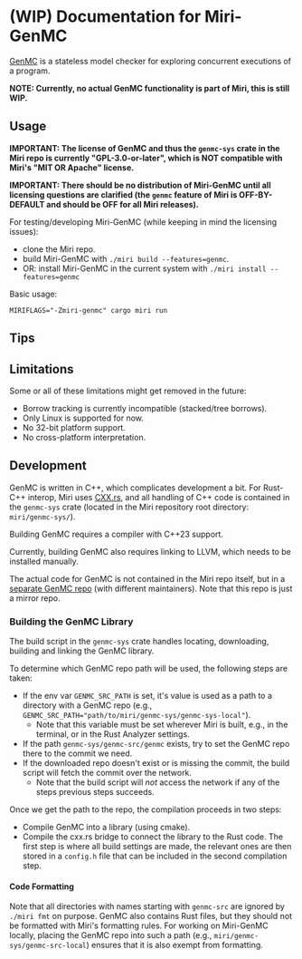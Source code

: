 # **(WIP)** Documentation for Miri-GenMC
[GenMC](https://github.com/MPI-SWS/genmc) is a stateless model checker for exploring concurrent executions of a program.

**NOTE: Currently, no actual GenMC functionality is part of Miri, this is still WIP.**

<!-- FIXME(genmc): add explanation. -->

## Usage

**IMPORTANT: The license of GenMC and thus the `genmc-sys` crate in the Miri repo is currently "GPL-3.0-or-later", which is NOT compatible with Miri's "MIT OR Apache" license.**

**IMPORTANT: There should be no distribution of Miri-GenMC until all licensing questions are clarified (the `genmc` feature of Miri is OFF-BY-DEFAULT and should be OFF for all Miri releases).**

For testing/developing Miri-GenMC (while keeping in mind the licensing issues):
- clone the Miri repo.
- build Miri-GenMC with `./miri build --features=genmc`.
- OR: install Miri-GenMC in the current system with `./miri install --features=genmc`

Basic usage:
```shell
MIRIFLAGS="-Zmiri-genmc" cargo miri run
```

<!-- FIXME(genmc): explain options. -->

<!-- FIXME(genmc): explain Miri-GenMC specific functions. -->

## Tips

<!-- FIXME(genmc): add tips for using Miri-GenMC more efficiently. -->

## Limitations

Some or all of these limitations might get removed in the future:

- Borrow tracking is currently incompatible (stacked/tree borrows).
- Only Linux is supported for now.
- No 32-bit platform support.
- No cross-platform interpretation.

<!-- FIXME(genmc): document remaining limitations -->

## Development

GenMC is written in C++, which complicates development a bit.
For Rust-C++ interop, Miri uses [CXX.rs](https://cxx.rs/), and all handling of C++ code is contained in the `genmc-sys` crate (located in the Miri repository root directory: `miri/genmc-sys/`).

Building GenMC requires a compiler with C++23 support.
<!-- FIXME(genmc,llvm): remove once LLVM dependency is no longer required. -->
Currently, building GenMC also requires linking to LLVM, which needs to be installed manually.

The actual code for GenMC is not contained in the Miri repo itself, but in a [separate GenMC repo](https://github.com/MPI-SWS/genmc) (with different maintainers).
Note that this repo is just a mirror repo.
<!-- FIXME(genmc): define how submitting code to GenMC should be handled. -->

<!-- FIXME(genmc): explain development. -->

### Building the GenMC Library
The build script in the `genmc-sys` crate handles locating, downloading, building and linking the GenMC library.

To determine which GenMC repo path will be used, the following steps are taken:
- If the env var `GENMC_SRC_PATH` is set, it's value is used as a path to a directory with a GenMC repo (e.g., `GENMC_SRC_PATH="path/to/miri/genmc-sys/genmc-sys-local"`).
  - Note that this variable must be set wherever Miri is built, e.g., in the terminal, or in the Rust Analyzer settings.
- If the path `genmc-sys/genmc-src/genmc` exists, try to set the GenMC repo there to the commit we need.
- If the downloaded repo doesn't exist or is missing the commit, the build script will fetch the commit over the network.
  - Note that the build script will *not* access the network if any of the steps previous steps succeeds.

Once we get the path to the repo, the compilation proceeds in two steps:
- Compile GenMC into a library (using cmake).
- Compile the cxx.rs bridge to connect the library to the Rust code.
The first step is where all build settings are made, the relevant ones are then stored in a `config.h` file that can be included in the second compilation step.

#### Code Formatting
Note that all directories with names starting with `genmc-src` are ignored by `./miri fmt` on purpose.
GenMC also contains Rust files, but they should not be formatted with Miri's formatting rules.
For working on Miri-GenMC locally, placing the GenMC repo into such a path (e.g., `miri/genmc-sys/genmc-src-local`) ensures that it is also exempt from formatting.

<!-- FIXME(genmc): Decide on formatting rules for Miri-GenMC interface C++ code. -->
